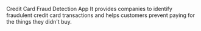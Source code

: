Credit Card Fraud Detection App
It provides companies to identify fraudulent credit card transactions and helps customers prevent paying for the things they didn't buy.
